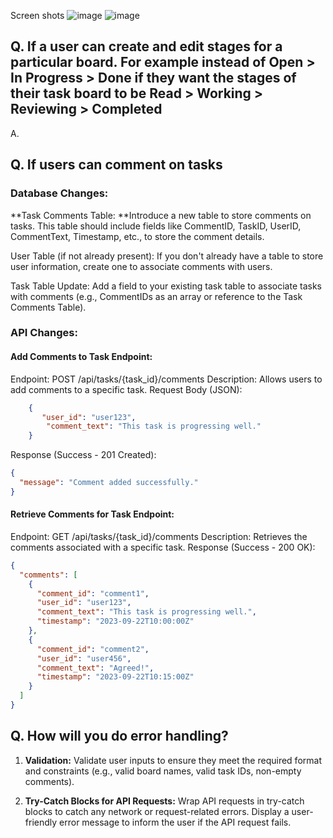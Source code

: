 Screen shots
![image](https://github.com/NakulPrasad/Trello-lite/assets/96919039/2634d259-273e-45a9-aae4-b460256cf247)
![image](https://github.com/NakulPrasad/Trello-lite/assets/96919039/9e5d00c9-b222-4014-8376-020406cda01d)


## Q. If a user can create and edit stages for a particular board. For example instead of Open > In Progress > Done if they want the stages of their task board to be Read > Working > Reviewing > Completed<br>
A. 
<br>
## Q. If users can comment on tasks
### **Database Changes:**
**Task Comments Table: **Introduce a new table to store comments on tasks. This table should include fields like CommentID, TaskID, UserID, CommentText, Timestamp, etc., to store the comment details.

User Table (if not already present): If you don't already have a table to store user information, create one to associate comments with users.

Task Table Update: Add a field to your existing task table to associate tasks with comments (e.g., CommentIDs as an array or reference to the Task Comments Table).

### **API Changes:**
#### Add Comments to Task Endpoint:
Endpoint: POST /api/tasks/{task_id}/comments
Description: Allows users to add comments to a specific task.
Request Body (JSON):

```json
    {
       "user_id": "user123",
        "comment_text": "This task is progressing well."
    }
```
    
Response (Success - 201 Created):
```json
{
  "message": "Comment added successfully."
}

```
#### Retrieve Comments for Task Endpoint:
Endpoint: GET /api/tasks/{task_id}/comments
Description: Retrieves the comments associated with a specific task.
Response (Success - 200 OK):

```json
{
  "comments": [
    {
      "comment_id": "comment1",
      "user_id": "user123",
      "comment_text": "This task is progressing well.",
      "timestamp": "2023-09-22T10:00:00Z"
    },
    {
      "comment_id": "comment2",
      "user_id": "user456",
      "comment_text": "Agreed!",
      "timestamp": "2023-09-22T10:15:00Z"
    }
  ]
}

```


## Q. How will you do error handling?

1. **Validation:** 
Validate user inputs to ensure they meet the required format and constraints (e.g., valid board names, valid task IDs, non-empty comments).

3. **Try-Catch Blocks for API Requests:**
Wrap API requests in try-catch blocks to catch any network or request-related errors.
Display a user-friendly error message to inform the user if the API request fails. 









